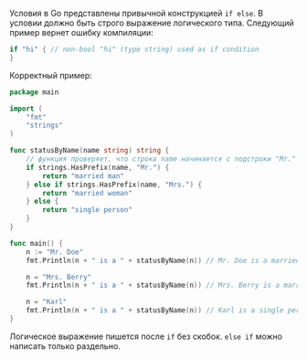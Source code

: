
Условия в Go представлены привычной конструкцией `if else`. В условии должно быть строго выражение логического типа. Следующий пример вернет ошибку компиляции:

```go
if "hi" { // non-bool "hi" (type string) used as if condition
}
```

Корректный пример:

```go
package main

import (
	"fmt"
	"strings"
)

func statusByName(name string) string {
	// функция проверяет, что строка name начинается с подстроки "Mr."
	if strings.HasPrefix(name, "Mr.") {
		return "married man"
	} else if strings.HasPrefix(name, "Mrs.") {
		return "married woman"
	} else {
		return "single person"
	}
}

func main() {
	n := "Mr. Doe"
	fmt.Println(n + " is a " + statusByName(n)) // Mr. Doe is a married man

	n = "Mrs. Berry"
	fmt.Println(n + " is a " + statusByName(n)) // Mrs. Berry is a married woman

	n = "Karl"
	fmt.Println(n + " is a " + statusByName(n)) // Karl is a single person
}
```

Логическое выражение пишется после `if` без скобок. `else if` можно написать только раздельно.
